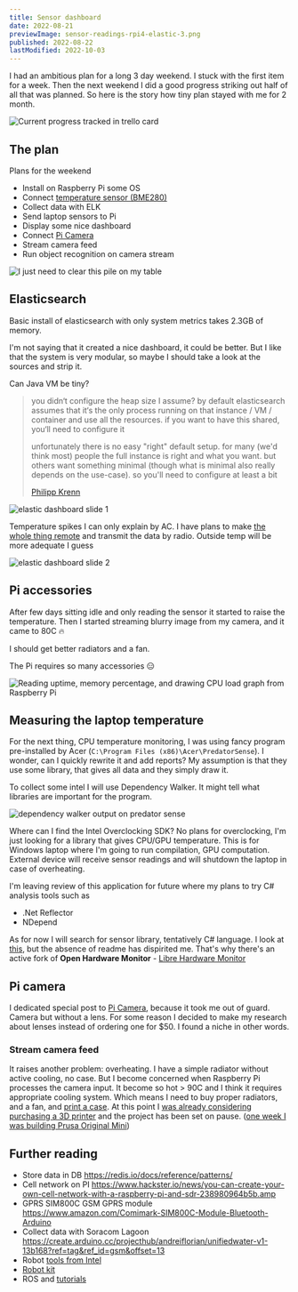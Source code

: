 ```yaml
---
title: Sensor dashboard
date: 2022-08-21
previewImage: sensor-readings-rpi4-elastic-3.png
published: 2022-08-22
lastModified: 2022-10-03
---
```


I had an ambitious plan for a long 3 day weekend. I stuck with the first item for a week. Then the next weekend I did a good progress striking out half of all that was planned. So here is the story how tiny plan stayed with me for 2 month.

![Current progress tracked in trello card](./plan-progress-in-trello.png)


## The plan

Plans for the weekend

- Install on Raspberry Pi some OS
- Connect [temperature sensor (BME280)](/make/temperature-sensor-rpi4)
- Collect data with ELK
- Send laptop sensors to Pi
- Display some nice dashboard
- Connect [Pi Camera](/make/raspberry-pi-camera)
- Stream camera feed
- Run object recognition on camera stream

![I just need to clear this pile on my table](./weekend-plan-in-the-beginning.jpg)


## Elasticsearch

Basic install of elasticsearch with only system metrics takes 2.3GB of memory.

I'm not saying that it created a nice dashboard, it could be better. But I like that the system is very modular, so maybe I should take a look at the sources and strip it.

Can Java VM be tiny?

> you didn‘t configure the heap size I assume? by default elasticsearch assumes that it‘s the only process running on that instance / VM / container and use all the resources. if you want to have this shared, you‘ll need to configure it
>
> unfortunately there is no easy "right" default setup. for many (we'd think most) people the full instance is right and what you want. but others want something minimal (though what is minimal also really depends on the use-case). so you'll need to configure at least a bit
>
> [Philipp Krenn](https://twitter.com/xeraa/status/1544988075683618816)

![elastic dashboard slide 1](./sensor-readings-rpi4-elastic-1.png)

Temperature spikes I can only explain by AC. I have plans to make [the whole thing remote](https://www.hackster.io/news/you-can-create-your-own-cell-network-with-a-raspberry-pi-and-sdr-238980964b5b.amp) and transmit the data by radio. Outside temp will be more adequate I guess

![elastic dashboard slide 2](./sensor-readings-rpi4-elastic-2.png)


## Pi accessories

After few days sitting idle and only reading the sensor it started to raise the temperature. Then I started streaming blurry image from my camera, and it came to 80C 🔥

I should get better radiators and a fan.

The Pi requires so many accessories 😑

![Reading uptime, memory percentage, and drawing CPU load graph from Raspberry Pi](./dashboard-rpi4.png)


## Measuring the laptop temperature

For the next thing, CPU temperature monitoring, I was using fancy program pre-installed by Acer (`C:\Program Files (x86)\Acer\PredatorSense`). I wonder, can I quickly rewrite it and add reports? My assumption is that they use some library, that gives all data and they simply draw it.

To collect some intel I will use Dependency Walker. It might tell what libraries are important for the program.

![dependency walker output on predator sense](./dependency-walker-predatorsense.png)

Where can I find the Intel Overclocking SDK? No plans for overclocking, I'm just looking for a library that gives CPU/GPU temperature. This is for Windows laptop where I'm going to run compilation, GPU computation. External device will receive sensor readings and will shutdown the laptop in case of overheating.

I'm leaving review of this application for future where my plans to try C# analysis tools such as

- .Net Reflector
- NDepend

As for now I will search for sensor library, tentatively C# language. I look at [this](https://github.com/openhardwaremonitor/openhardwaremonitor), but the absence of readme has dispirited me. That's why there's an active fork of **Open Hardware Monitor** - [Libre Hardware Monitor](https://github.com/LibreHardwareMonitor/LibreHardwareMonitor)


## Pi camera

I dedicated special post to [Pi Camera](/make/raspberry-pi-camera), because it took me out of guard. Camera but without a lens. For some reason I decided to make my research about lenses instead of ordering one for $50. I found a niche in other words.

### Stream camera feed

It raises another problem: overheating. I have a simple radiator without active cooling, no case. But I become concerned when Raspberry Pi processes the camera input. It become so hot > 90C and I think it requires appropriate cooling system. Which means I need to buy proper radiators, and a fan, and [print a case](/make/3d-prints/raspberry-pi-case). At this point I [was already considering purchasing a 3D printer](/make/3d-printer-dilemma) and the project has been set on pause. ([one week I was building Prusa Original Mini](/make/prusa-mini-original))

## Further reading

- Store data in DB https://redis.io/docs/reference/patterns/
- Cell network on PI https://www.hackster.io/news/you-can-create-your-own-cell-network-with-a-raspberry-pi-and-sdr-238980964b5b.amp
- GPRS SIM800C GSM GPRS module https://www.amazon.com/Comimark-SIM800C-Module-Bluetooth-Arduino
- Collect data with Soracom Lagoon https://create.arduino.cc/projecthub/andreiflorian/unifiedwater-v1-13b168?ref=tag&ref_id=gsm&offset=13
- Robot [tools from Intel](https://www.intel.com/content/www/us/en/developer/tools/software-catalog/overview.html?s=Newest)
- [Robot kit](https://www.intel.com/content/www/us/en/develop/documentation/ei4amr-2022-2-get-started-robot-kit/top.html)
- ROS and [tutorials](https://medium.com/exploring-ros-robotics)